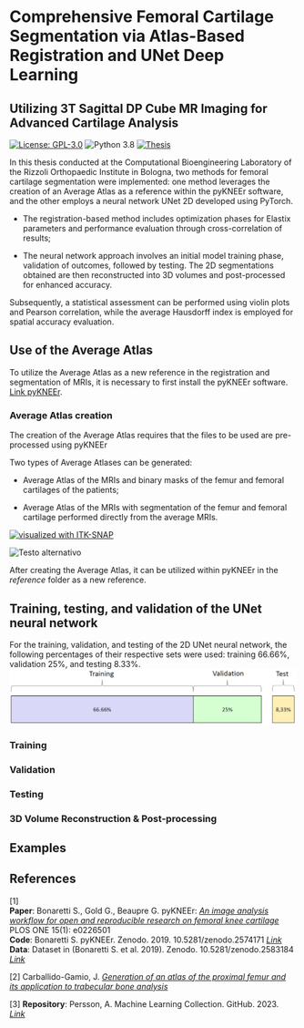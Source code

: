 # Comprehensive Femoral Cartilage Segmentation via Atlas-Based Registration and UNet Deep Learning
## Utilizing 3T Sagittal DP Cube MR Imaging for Advanced Cartilage Analysis
[![License: GPL-3.0](https://img.shields.io/badge/license-GPL--3.0-goldenrod.svg)](https://opensource.org/licenses/GPL-3.0)
![Python 3.8](https://img.shields.io/badge/python-3.8-cornflowerblue)
[![Thesis](https://img.shields.io/badge/thesis-link-palegreen.svg)](https://hdl.handle.net/20.500.12608/62076)

In this thesis conducted at the Computational Bioengineering Laboratory of the Rizzoli Orthopaedic Institute in Bologna, two methods for femoral cartilage segmentation were implemented: one method leverages the creation of an Average Atlas as a reference within the pyKNEEr software, and the other employs a neural network UNet 2D developed using PyTorch.

- The registration-based method includes optimization phases for Elastix parameters and performance evaluation through cross-correlation of results; 

- The neural network approach involves an initial model training phase, validation of outcomes, followed by testing. The 2D segmentations obtained are then reconstructed into 3D volumes and post-processed for enhanced accuracy.

Subsequently, a statistical assessment can be performed using violin plots and Pearson correlation, while the average Hausdorff index is employed for spatial accuracy evaluation.

## Use of the Average Atlas
To utilize the Average Atlas as a new reference in the registration and segmentation of MRIs, it is necessary to first install the pyKNEEr software. [Link pyKNEEr](https://sbonaretti.github.io/pyKNEEr/).

### Average Atlas creation 

The creation of the Average Atlas requires that the files to be used are pre-processed using pyKNEEr

Two types of Average Atlases can be generated:

- Average Atlas of the MRIs and binary masks of the femur and femoral cartilages of the patients;

- Average Atlas of the MRIs with segmentation of the femur and femoral cartilage performed directly from the average MRIs.

[![visualized with ITK-SNAP](https://img.shields.io/badge/visualized%20with-ITK--SNAP-c80000?style=flat)](http://www.itksnap.org)

![Testo alternativo](images/AverageAtlas.gif)

After creating the Average Atlas, it can be utilized within pyKNEEr in the *reference* folder as a new reference.

## Training, testing, and validation of the UNet neural network
For the training, validation, and testing of the 2D UNet neural network, the following percentages of their respective sets were used: training 66.66%, validation 25%, and testing 8.33%.
<br>
![Testo alternativo](images/dataset%20distribution.png)

### Training

### Validation

### Testing

### 3D Volume Reconstruction & Post-processing

## Examples

## References
[1]  
__Paper__: Bonaretti S., Gold G., Beaupre G. pyKNEEr: [*An image analysis workflow for open and reproducible research on femoral knee cartilage*](https://journals.plos.org/plosone/article?id=10.1371/journal.pone.0226501) PLOS ONE 15(1): e0226501  
__Code__: Bonaretti S. pyKNEEr. Zenodo. 2019. 10.5281/zenodo.2574171 [*Link*](https://zenodo.org/records/7695948)  
__Data__: Dataset in (Bonaretti S. et al. 2019). Zenodo. 10.5281/zenodo.2583184 [*Link*](https://zenodo.org/records/2583184)  

[2] Carballido-Gamio, J. [*Generation of an atlas of the proximal femur and its application to trabecular bone analysis*](https://pubmed.ncbi.nlm.nih.gov/21432904/)  

[3] __Repository__: Persson, A. Machine Learning Collection. GitHub. 2023. [*Link*](https://github.com/aladdinpersson/Machine-Learning-Collection)  









